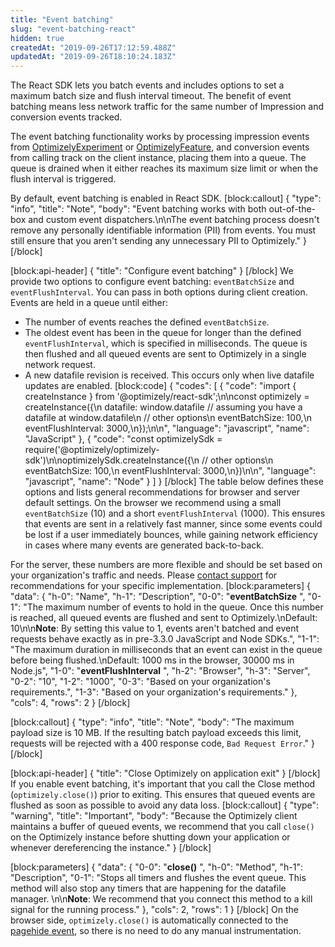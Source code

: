 ```yaml
---
title: "Event batching"
slug: "event-batching-react"
hidden: true
createdAt: "2019-09-26T17:12:59.488Z"
updatedAt: "2019-09-26T18:10:24.183Z"
---
```

The React SDK lets you batch events and includes options to set a maximum batch size and flush interval timeout. The benefit of event batching means less network traffic for the same number of Impression and conversion events tracked. 

The event batching functionality works by processing impression events from [OptimizelyExperiment](doc:optimizelyexperiment) or [OptimizelyFeature](doc:optimizelyfeature), and conversion events from calling track on the client instance, placing them into a queue. The queue is drained when it either reaches its maximum size limit or when the flush interval is triggered.

By default, event batching is enabled in React SDK.
[block:callout]
{
  "type": "info",
  "title": "Note",
  "body": "Event batching works with both out-of-the-box and custom event dispatchers.\n\nThe event batching process doesn't remove any personally identifiable information (PII) from events. You must still ensure that you aren't sending any unnecessary PII to Optimizely."
}
[/block]

[block:api-header]
{
  "title": "Configure event batching"
}
[/block]
We provide two options to configure event batching: `eventBatchSize` and `eventFlushInterval`. You can pass in both options during client creation. Events are held in a queue until either:
* The number of events reaches the defined `eventBatchSize`.
* The oldest event has been in the queue for longer than the defined `eventFlushInterval`, which is specified in milliseconds. The queue is then flushed and all queued events are sent to Optimizely in a single network request.
* A new datafile revision is received. This occurs only when live datafile updates are enabled.
[block:code]
{
  "codes": [
    {
      "code": "import { createInstance } from '@optimizely/react-sdk';\n\nconst optimizely = createInstance({\n  datafile: window.datafile // assuming you have a datafile at window.datafile\n  // other options\n  eventBatchSize: 100,\n  eventFlushInterval: 3000,\n});\n\n",
      "language": "javascript",
      "name": "JavaScript"
    },
    {
      "code": "const optimizelySdk = require('@optimizely/optimizely-sdk')\n\noptimizelySdk.createInstance({\n  // other options\n  eventBatchSize: 100,\n  eventFlushInterval: 3000,\n})\n\n",
      "language": "javascript",
      "name": "Node"
    }
  ]
}
[/block]
The table below defines these options and lists general recommendations for browser and server default settings. On the browser we recommend using a small `eventBatchSize` (10) and a short `eventFlushInterval` (1000). This ensures that events are sent in a relatively fast manner, since some events could be lost if a user immediately bounces, while gaining network efficiency in cases where many events are generated back-to-back.

For the server, these numbers are more flexible and should be set based on your organization's traffic and needs. Please [contact support](https://help.optimizely.com/Account_Settings/File_online_tickets_for_support) for recommendations for your specific implementation.
[block:parameters]
{
  "data": {
    "h-0": "Name",
    "h-1": "Description",
    "0-0": "**eventBatchSize** ",
    "0-1": "The maximum number of events to hold in the queue. Once this number is reached, all queued events are flushed and sent to Optimizely.\nDefault: 10\n\n**Note**: By setting this value to 1, events aren't batched and event requests behave exactly as in pre-3.3.0 JavaScript and Node SDKs.",
    "1-1": "The maximum duration in milliseconds that an event can exist in the queue before being flushed.\nDefault: 1000 ms in the browser, 30000 ms in Node.js",
    "1-0": "**eventFlushInterval** ",
    "h-2": "Browser",
    "h-3": "Server",
    "0-2": "10",
    "1-2": "1000",
    "0-3": "Based on your organization's requirements.",
    "1-3": "Based on your organization's requirements."
  },
  "cols": 4,
  "rows": 2
}
[/block]

[block:callout]
{
  "type": "info",
  "title": "Note",
  "body": "The maximum payload size is 10 MB. If the resulting batch payload exceeds this limit, requests will be rejected with a 400 response code, `Bad Request Error`."
}
[/block]

[block:api-header]
{
  "title": "Close Optimizely on application exit"
}
[/block]
If you enable event batching, it's important that you call the Close method (`optimizely.close()`) prior to exiting. This ensures that queued events are flushed as soon as possible to avoid any data loss.
[block:callout]
{
  "type": "warning",
  "title": "Important",
  "body": "Because the Optimizely client maintains a buffer of queued events, we recommend that you call `close()` on the Optimizely instance before shutting down your application or whenever dereferencing the instance."
}
[/block]

[block:parameters]
{
  "data": {
    "0-0": "**close()** ",
    "h-0": "Method",
    "h-1": "Description",
    "0-1": "Stops all timers and flushes the event queue. This method will also stop any timers that are happening for the datafile manager. \n\n**Note**: We recommend that you connect this method to a kill signal for the running process."
  },
  "cols": 2,
  "rows": 1
}
[/block]
On the browser side, `optimizely.close()` is automatically connected to the [pagehide event](https://developer.mozilla.org/en-US/docs/Web/API/Window/pagehide_event), so there is no need to do any manual instrumentation.
